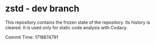 # zstd - dev branch

This repository contains the frozen state of the repository.
Its history is cleared. It is used only for static code
analysis with Codacy.

Commit Time: 1718874791